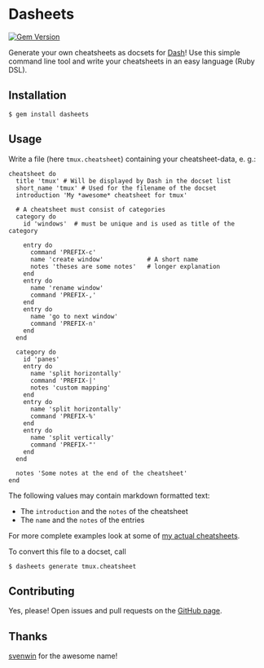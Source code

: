 # Dasheets

[![Gem Version](https://badge.fury.io/rb/dasheets.png)](http://badge.fury.io/rb/dasheets)

Generate your own cheatsheets as docsets for [Dash](http://kapeli.com/dash)!
Use this simple command line tool and write your cheatsheets in an easy
language (Ruby DSL).

## Installation

    $ gem install dasheets

## Usage

Write a file (here `tmux.cheatsheet`) containing your cheatsheet-data, e. g.:

```
cheatsheet do
  title 'tmux' # Will be displayed by Dash in the docset list
  short_name 'tmux' # Used for the filename of the docset
  introduction 'My *awesome* cheatsheet for tmux'

  # A cheatsheet must consist of categories
  category do
    id 'windows'  # must be unique and is used as title of the category

    entry do
      command 'PREFIX-c'
      name 'create window'            # A short name
      notes 'theses are some notes'   # longer explanation
    end
    entry do
      name 'rename window'
      command 'PREFIX-,'
    end
    entry do
      name 'go to next window'
      command 'PREFIX-n'
    end
  end

  category do
    id 'panes'
    entry do
      name 'split horizontally'
      command 'PREFIX-|'
      notes 'custom mapping'
    end
    entry do
      name 'split horizontally'
      command 'PREFIX-%'
    end
    entry do
      name 'split vertically'
      command 'PREFIX-"'
    end
  end

  notes 'Some notes at the end of the cheatsheet'
end
```
The following values may contain markdown formatted text:

* The `introduction` and the `notes` of the cheatsheet
* The `name` and the `notes` of the entries

For more complete examples look at some of
[my actual cheatsheets](https://github.com/der-flo/my_dasheets).

To convert this file to a docset, call

    $ dasheets generate tmux.cheatsheet


## Contributing

Yes, please! Open issues and pull requests on the
[GitHub page](https://github.com/Nix-wie-weg/dasheets).

## Thanks

[svenwin](https://github.com/svenwin) for the awesome name!
